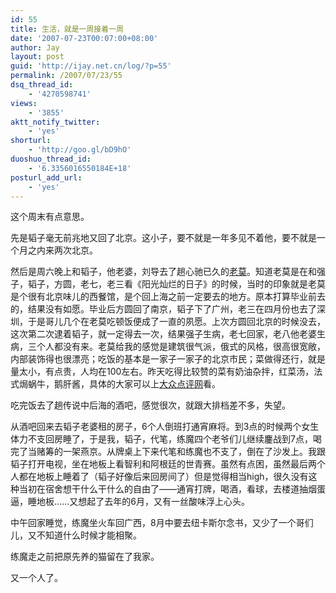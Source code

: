 ```yaml
---
id: 55
title: 生活，就是一周接着一周
date: '2007-07-23T00:07:00+08:00'
author: Jay
layout: post
guid: 'http://ijay.net.cn/log/?p=55'
permalink: /2007/07/23/55
dsq_thread_id:
    - '4270598741'
views:
    - '3855'
aktt_notify_twitter:
    - 'yes'
shorturl:
    - 'http://goo.gl/bD9hO'
duoshuo_thread_id:
    - '6.3356016550184E+18'
posturl_add_url:
    - 'yes'
---
```


这个周末有点意思。

先是韬子毫无前兆地又回了北京。这小子，要不就是一年多见不着他，要不就是一个月之内来两次北京。

然后是周六晚上和韬子，他老婆，刘导去了趟心驰已久的<a href="https://www.jayxu.com/log/wp-content/uploads/2007/07/507586" target="_blank" rel="noopener">老莫</a>。知道老莫是在和强子，韬子，方圆，老七，老三看《阳光灿烂的日子》的时候，当时的印象就是老莫是个很有北京味儿的西餐馆，是个回上海之前一定要去的地方。原本打算毕业前去的，结果没有如愿。毕业后方圆回了南京，韬子下了广州，老三在四月份也去了深圳，于是哥儿几个在老莫吃顿饭便成了一直的夙愿。上次方圆回北京的时候没去，这次第二次逮着韬子，就一定得去一次，结果强子生病，老七回家，老八他老婆生病，三个人都没有来。老莫给我的感觉是建筑很气派，俄式的风格，很高很宽敞，内部装饰得也很漂亮；吃饭的基本是一家子一家子的北京市民；菜做得还行，就是量太小，有点贵，人均在100左右。昨天吃得比较赞的菜有奶油杂拌，红菜汤，法式焗蜗牛，鹅肝酱，具体的大家可以上<a href="https://www.jayxu.com/log/wp-content/uploads/2007/07/citylist" target="_blank" rel="noopener">大众点评网</a>看。

吃完饭去了趟传说中后海的酒吧，感觉很次，就跟大排档差不多，失望。

从酒吧回来去韬子老婆租的房子，6个人倒班打通宵麻将。到3点的时候两个女生体力不支回房睡了，于是我，韬子，代笔，练魔四个老爷们儿继续鏖战到7点，喝完了当赌筹的一架燕京。从牌桌上下来代笔和练魔也不支了，倒在了沙发上。我跟韬子打开电视，坐在地板上看智利和阿根廷的世青赛。虽然有点困，虽然最后两个人都在地板上睡着了（韬子好像后来回房间了）但是觉得相当high，很久没有这种当初在宿舍想干什么干什么的自由了——通宵打牌，喝酒，看球，去楼道抽烟蛋逼，睡地板……又想起了去年的6月，又有一丝酸味浮上心头。

中午回家睡觉，练魔坐火车回广西，8月中要去纽卡斯尔念书，又少了一个哥们儿，又不知道什么时候才能相聚。

练魔走之前把原先养的猫留在了我家。

又一个人了。